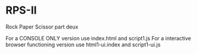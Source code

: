 # RPS-II
Rock Paper Scissor part deux

For a CONSOLE ONLY version use index.html and script1.js
For a interactive browser functioning version  use html1-ui.index and script1-ui.js
